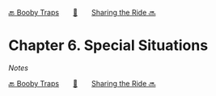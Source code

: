 [🔙 Booby Traps][previous-chapter]&nbsp;&nbsp;&nbsp;&nbsp;&nbsp;&nbsp;&nbsp;[🏡][readme]&nbsp;&nbsp;&nbsp;&nbsp;&nbsp;&nbsp;&nbsp;[Sharing the Ride 🔜][upcoming-chapter]

# Chapter 6. Special Situations

_Notes_

[🔙 Booby Traps][previous-chapter]&nbsp;&nbsp;&nbsp;&nbsp;&nbsp;&nbsp;&nbsp;[🏡][readme]&nbsp;&nbsp;&nbsp;&nbsp;&nbsp;&nbsp;&nbsp;[Sharing the Ride 🔜][upcoming-chapter]

[readme]: README.md
[previous-chapter]: ch05-booby-traps.md
[upcoming-chapter]: ch07-sharing-the-ride.md